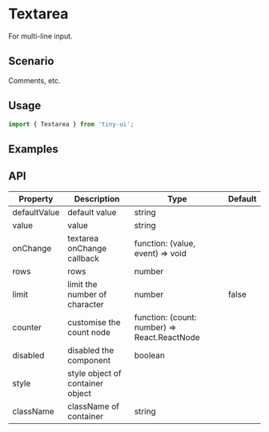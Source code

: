 # Textarea

For multi-line input.

## Scenario

Comments, etc.

## Usage

```js
import { Textarea } from 'tiny-ui';
```

## Examples

<!--{demo}-->

## API

| Property     | Description                      | Type                                         | Default |
| ------------ | -------------------------------- | -------------------------------------------- | ------- |
| defaultValue | default value                    | string                                       |         |
| value        | value                            | string                                       |         |
| onChange     | textarea onChange callback       | function: (value, event) => void             |         |
| rows         | rows                             | number                                       |         |
| limit        | limit the number of character    | number                                       | false   |
| counter      | customise the count node         | function: (count: number) => React.ReactNode |         |
| disabled     | disabled the component           | boolean                                      |         |
| style	       | style object of container object |                                              |         |
| className    | className of container           | string                                       |         |

